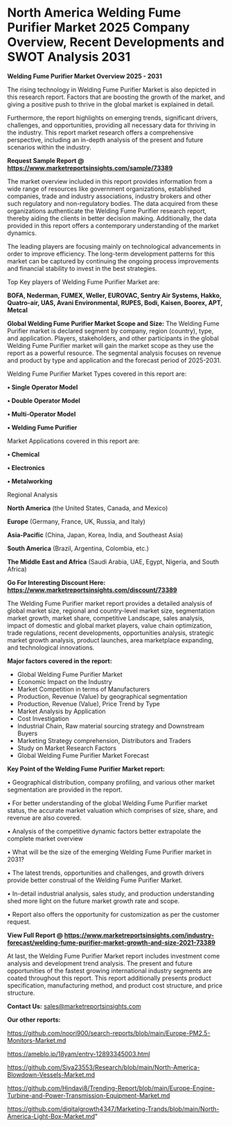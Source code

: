# North America Welding Fume Purifier Market 2025 Company Overview, Recent Developments and SWOT Analysis 2031

<Strong> Welding Fume Purifier Market Overview 2025 - 2031</strong>

The rising technology in Welding Fume Purifier Market is also depicted in this research report. Factors that are boosting the growth of the market, and giving a positive push to thrive in the global market is explained in detail.

Furthermore, the report highlights on emerging trends, significant drivers, challenges, and opportunities, providing all necessary data for thriving in the industry. This report market research offers a comprehensive perspective, including an in-depth analysis of the present and future scenarios within the industry.

<strong>Request Sample Report @ <a href=https://www.marketreportsinsights.com/sample/73389>https://www.marketreportsinsights.com/sample/73389</a></strong>

The market overview included in this report provides information from a wide range of resources like government organizations, established companies, trade and industry associations, industry brokers and other such regulatory and non-regulatory bodies. The data acquired from these organizations authenticate the Welding Fume Purifier research report, thereby aiding the clients in better decision making. Additionally, the data provided in this report offers a contemporary understanding of the market dynamics.

The leading players are focusing mainly on technological advancements in order to improve efficiency. The long-term development patterns for this market can be captured by continuing the ongoing process improvements and financial stability to invest in the best strategies.

Top Key players of Welding Fume Purifier Market are:

<strong>BOFA, Nederman, FUMEX, Weller, EUROVAC, Sentry Air Systems, Hakko, Quatro-air, UAS, Avani Environmental, RUPES, Bodi, Kaisen, Boorex, APT, Metcal</strong>

<strong><b>Global Welding Fume Purifier Market Scope and Size:</b></strong>
The Welding Fume Purifier market is declared segment by company, region (country), type, and application. Players, stakeholders, and other participants in the global Welding Fume Purifier market will gain the market scope as they use the report as a powerful resource. The segmental analysis focuses on revenue and product by type and application and the forecast period of 2025-2031.

Welding Fume Purifier Market Types covered in this report are:

<strong>• Single Operator Model

• Double Operator Model

• Multi-Operator Model

• Welding Fume Purifier</strong>

Market Applications covered in this report are:

<strong>• Chemical

• Electronics

• Metalworking</strong> 

Regional Analysis

<strong>North America</strong> (the United States, Canada, and Mexico)

<strong>Europe</strong> (Germany, France, UK, Russia, and Italy)

<strong>Asia-Pacific</strong> (China, Japan, Korea, India, and Southeast Asia)

<strong>South America</strong> (Brazil, Argentina, Colombia, etc.)

<strong>The Middle East and Africa</strong> (Saudi Arabia, UAE, Egypt, Nigeria, and South Africa)

<strong>Go For Interesting Discount Here: <a href=https://www.marketreportsinsights.com/discount/73389>https://www.marketreportsinsights.com/discount/73389</a></strong>

The Welding Fume Purifier market report provides a detailed analysis of global market size, regional and country-level market size, segmentation market growth, market share, competitive Landscape, sales analysis, impact of domestic and global market players, value chain optimization, trade regulations, recent developments, opportunities analysis, strategic market growth analysis, product launches, area marketplace expanding, and technological innovations.

<strong><b>Major factors covered in the report:</b></strong>
<ul>
  <li>Global Welding Fume Purifier Market </li>
  <li>Economic Impact on the Industry</li>
  <li>Market Competition in terms of Manufacturers</li>
  <li>Production, Revenue (Value) by geographical segmentation</li>
  <li>Production, Revenue (Value), Price Trend by Type</li>
  <li>Market Analysis by Application</li>
  <li>Cost Investigation</li>
  <li>Industrial Chain, Raw material sourcing strategy and Downstream Buyers</li>
  <li>Marketing Strategy comprehension, Distributors and Traders</li>
  <li>Study on Market Research Factors</li>
  <li>Global Welding Fume Purifier Market Forecast</li>
</ul>

<strong><b>Key Point of the Welding Fume Purifier Market report:</b></strong>

• Geographical distribution, company profiling, and various other market segmentation are provided in the report.

• For better understanding of the global Welding Fume Purifier market status, the accurate market valuation which comprises of size, share, and revenue are also covered.

• Analysis of the competitive dynamic factors better extrapolate the complete market overview

• What will be the size of the emerging Welding Fume Purifier market in 2031?

• The latest trends, opportunities and challenges, and growth drivers provide better construal of the Welding Fume Purifier Market.

• In-detail industrial analysis, sales study, and production understanding shed more light on the future market growth rate and scope.

• Report also offers the opportunity for customization as per the customer request.

<strong><b>View Full Report @ <a href=https://www.marketreportsinsights.com/industry-forecast/welding-fume-purifier-market-growth-and-size-2021-73389>https://www.marketreportsinsights.com/industry-forecast/welding-fume-purifier-market-growth-and-size-2021-73389</a></b></strong>


At last, the Welding Fume Purifier Market report includes investment come analysis and development trend analysis. The present and future opportunities of the fastest growing international industry segments are coated throughout this report. This report additionally presents product specification, manufacturing method, and product cost structure, and price structure.

<strong>Contact Us:</strong>
sales@marketreportsinsights.com

<strong>Our other reports:</strong>

<a href=https://github.com/noori900/search-reports/blob/main/Europe-PM2.5-Monitors-Market.md>https://github.com/noori900/search-reports/blob/main/Europe-PM2.5-Monitors-Market.md</a>

<a href=https://ameblo.jp/18yam/entry-12893345003.html>https://ameblo.jp/18yam/entry-12893345003.html</a>

<a href=https://github.com/Siya23553/Research/blob/main/North-America-Blowdown-Vessels-Market.md>https://github.com/Siya23553/Research/blob/main/North-America-Blowdown-Vessels-Market.md</a>

<a href=https://github.com/Hindavi8/Trending-Report/blob/main/Europe-Engine-Turbine-and-Power-Transmission-Equipment-Market.md>https://github.com/Hindavi8/Trending-Report/blob/main/Europe-Engine-Turbine-and-Power-Transmission-Equipment-Market.md</a>

<a href=https://github.com/digitalgrowth4347/Marketing-Trands/blob/main/North-America-Light-Box-Market.md>https://github.com/digitalgrowth4347/Marketing-Trands/blob/main/North-America-Light-Box-Market.md</a>"

